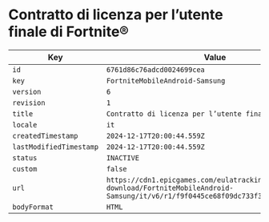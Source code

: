 # Contratto di licenza per l’utente finale di Fortnite®

| Key | Value |
| --- | ----- |
| `id` | `6761d86c76adcd0024699cea` |
| `key` | `FortniteMobileAndroid-Samsung` |
| `version` | `6` |
| `revision` | `1` |
| `title` | `Contratto di licenza per l’utente finale di Fortnite®` |
| `locale` | `it` |
| `createdTimestamp` | `2024-12-17T20:00:44.559Z` |
| `lastModifiedTimestamp` | `2024-12-17T20:00:44.559Z` |
| `status` | `INACTIVE` |
| `custom` | `false` |
| `url` | `https://cdn1.epicgames.com/eulatracking-download/FortniteMobileAndroid-Samsung/it/v6/r1/f9f0445ce68f09dc733f31577d8af5c8.pdf` |
| `bodyFormat` | `HTML` |
